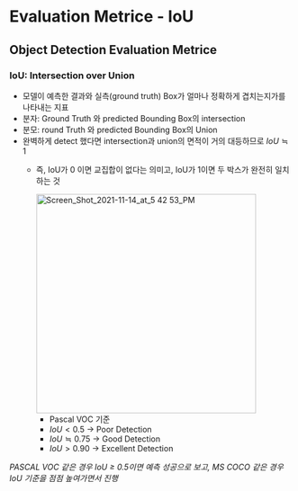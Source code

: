 # Evaluation Metrice - IoU

## Object Detection Evaluation Metrice

### IoU: Intersection over Union

- 모델이 예측한 결과와 실측(ground truth) Box가 얼마나 정확하게 겹치는지가를 나타내는 지표
- 분자: Ground Truth 와 predicted Bounding Box의 intersection
- 분모: round Truth 와 predicted Bounding Box의 Union
- 완벽하게 detect 했다면 intersection과 union의 면적이 거의 대등하므로 $IoU \fallingdotseq 1$
    - 즉, IoU가 0 이면 교집합이 없다는 의미고, IoU가 1이면 두 박스가 완전히 일치하는 것
        
        <img width="390" alt="Screen_Shot_2021-11-14_at_5 42 53_PM" src="https://user-images.githubusercontent.com/54128055/142005538-82b4cb52-d37a-4a23-a24e-d1d2a40afd36.png">
        
        - Pascal VOC 기준
        - $IoU < 0.5$  → Poor Detection
        - $IoU \fallingdotseq 0.75$ → Good Detection
        - $IoU > 0.90$  → Excellent Detection

*PASCAL VOC 같은 경우 IoU ≥ 0.5이면 예측 성공으로 보고, MS COCO 같은 경우 IoU 기준을 점점 높여가면서 진행*

